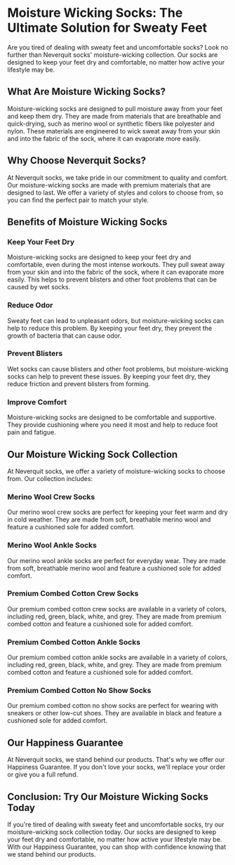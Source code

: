 # Moisture Wicking Socks: The Ultimate Solution for Sweaty Feet

Are you tired of dealing with sweaty feet and uncomfortable socks? Look no further than Neverquit socks' moisture-wicking collection. Our socks are designed to keep your feet dry and comfortable, no matter how active your lifestyle may be. 

## What Are Moisture Wicking Socks?

Moisture-wicking socks are designed to pull moisture away from your feet and keep them dry. They are made from materials that are breathable and quick-drying, such as merino wool or synthetic fibers like polyester and nylon. These materials are engineered to wick sweat away from your skin and into the fabric of the sock, where it can evaporate more easily.

## Why Choose Neverquit Socks?

At Neverquit socks, we take pride in our commitment to quality and comfort. Our moisture-wicking socks are made with premium materials that are designed to last. We offer a variety of styles and colors to choose from, so you can find the perfect pair to match your style. 

## Benefits of Moisture Wicking Socks

### Keep Your Feet Dry

Moisture-wicking socks are designed to keep your feet dry and comfortable, even during the most intense workouts. They pull sweat away from your skin and into the fabric of the sock, where it can evaporate more easily. This helps to prevent blisters and other foot problems that can be caused by wet socks.

### Reduce Odor

Sweaty feet can lead to unpleasant odors, but moisture-wicking socks can help to reduce this problem. By keeping your feet dry, they prevent the growth of bacteria that can cause odor.

### Prevent Blisters

Wet socks can cause blisters and other foot problems, but moisture-wicking socks can help to prevent these issues. By keeping your feet dry, they reduce friction and prevent blisters from forming.

### Improve Comfort

Moisture-wicking socks are designed to be comfortable and supportive. They provide cushioning where you need it most and help to reduce foot pain and fatigue.

## Our Moisture Wicking Sock Collection

At Neverquit socks, we offer a variety of moisture-wicking socks to choose from. Our collection includes:

### Merino Wool Crew Socks

Our merino wool crew socks are perfect for keeping your feet warm and dry in cold weather. They are made from soft, breathable merino wool and feature a cushioned sole for added comfort.

### Merino Wool Ankle Socks

Our merino wool ankle socks are perfect for everyday wear. They are made from soft, breathable merino wool and feature a cushioned sole for added comfort.

### Premium Combed Cotton Crew Socks

Our premium combed cotton crew socks are available in a variety of colors, including red, green, black, white, and grey. They are made from premium combed cotton and feature a cushioned sole for added comfort.

### Premium Combed Cotton Ankle Socks

Our premium combed cotton ankle socks are available in a variety of colors, including red, green, black, white, and grey. They are made from premium combed cotton and feature a cushioned sole for added comfort.

### Premium Combed Cotton No Show Socks

Our premium combed cotton no show socks are perfect for wearing with sneakers or other low-cut shoes. They are available in black and feature a cushioned sole for added comfort.

## Our Happiness Guarantee

At Neverquit socks, we stand behind our products. That's why we offer our Happiness Guarantee. If you don't love your socks, we'll replace your order or give you a full refund. 

## Conclusion: Try Our Moisture Wicking Socks Today

If you're tired of dealing with sweaty feet and uncomfortable socks, try our moisture-wicking sock collection today. Our socks are designed to keep your feet dry and comfortable, no matter how active your lifestyle may be. With our Happiness Guarantee, you can shop with confidence knowing that we stand behind our products.